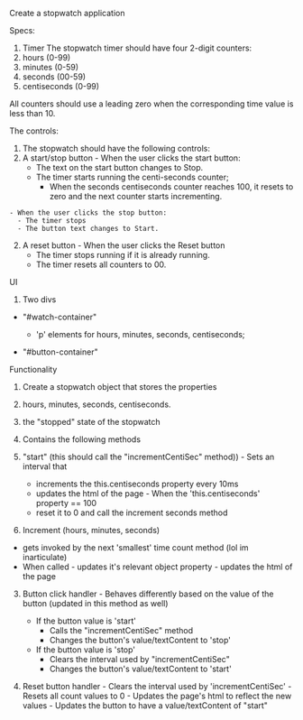 Create a stopwatch application

Specs:
1. Timer 
  The stopwatch timer should have four 2-digit counters:
  1. hours (0-99)
  2. minutes (0-59)
  3. seconds (00-59)
  4. centiseconds (0-99)

All counters should use a leading zero when the corresponding time value is less than 10.

The controls:

1. The stopwatch should have the following controls:
  1. A start/stop button
    - When the user clicks the start button:
      - The text on the start button changes to Stop.
      - The timer starts running the centi-seconds counter;
        - When the seconds centiseconds counter reaches 100, it resets to zero and the next counter starts incrementing.

    - When the user clicks the stop button:
      - The timer stops
      - The button text changes to Start.

  2. A reset button
    - When the user clicks the Reset button
      - The timer stops running if it is already running.
      - The timer resets all counters to 00.


UI
1. Two divs
  - "#watch-container"
    - 'p' elements for hours, minutes, seconds, centiseconds;

  - "#button-container"

Functionality
1. Create a stopwatch object that stores the properties
  1. hours, minutes, seconds, centiseconds.
  2. the "stopped" state of the stopwatch

2. Contains the following methods
  1. "start" (this should call the "incrementCentiSec" method))
    - Sets an interval that
      - increments the this.centiseconds property every 10ms
      - updates the html of the page
    - When the 'this.centiseconds' property == 100
      - reset it to 0 and call the increment seconds method
  2. Increment (hours, minutes, seconds)
   - gets invoked by the next 'smallest' time count method (lol im inarticulate)
   - When called
    - updates it's relevant object property
    - updates the html of the page
  
  3. Button click handler
    - Behaves differently based on the value of the button (updated in this method as well)
      - If the button value is 'start'
        - Calls the "incrementCentiSec" method
        - Changes the button's value/textContent to 'stop'
      - If the button value is 'stop'
        - Clears the interval used by "incrementCentiSec"
        - Changes the button's value/textContent to 'start'

  4. Reset button handler
    - Clears the interval used by 'incrementCentiSec'
    - Resets all count values to 0
    - Updates the page's html to reflect the new values
    - Updates the button to have a value/textContent of "start"
